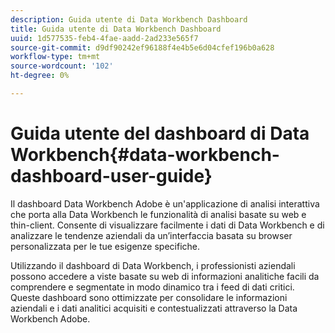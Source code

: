 ```yaml
---
description: Guida utente di Data Workbench Dashboard
title: Guida utente di Data Workbench Dashboard
uuid: 1d577535-feb4-4fae-aadd-2ad233e565f7
source-git-commit: d9df90242ef96188f4e4b5e6d04cfef196b0a628
workflow-type: tm+mt
source-wordcount: '102'
ht-degree: 0%

---
```



# Guida utente del dashboard di Data Workbench{#data-workbench-dashboard-user-guide}

Il dashboard Data Workbench Adobe è un&#39;applicazione di analisi interattiva che porta alla Data Workbench le funzionalità di analisi basate su web e thin-client. Consente di visualizzare facilmente i dati di Data Workbench e di analizzare le tendenze aziendali da un’interfaccia basata su browser personalizzata per le tue esigenze specifiche.

Utilizzando il dashboard di Data Workbench, i professionisti aziendali possono accedere a viste basate su web di informazioni analitiche facili da comprendere e segmentate in modo dinamico tra i feed di dati critici. Queste dashboard sono ottimizzate per consolidare le informazioni aziendali e i dati analitici acquisiti e contestualizzati attraverso la Data Workbench Adobe.

